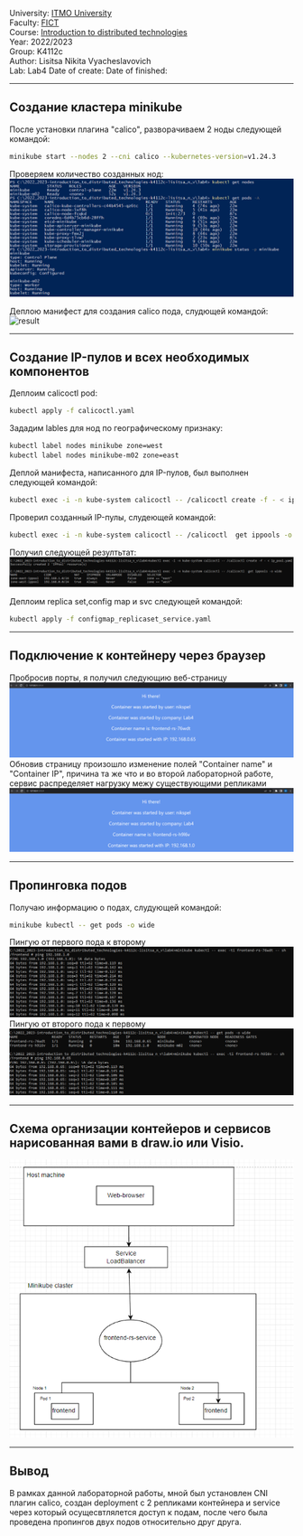 University: [ITMO University](https://itmo.ru/ru/)    
Faculty: [FICT](https://fict.itmo.ru)    
Course: [Introduction to distributed technologies](https://github.com/itmo-ict-faculty/introduction-to-distributed-technologies)    
Year: 2022/2023    
Group: K4112c    
Author: Lisitsa Nikita Vyacheslavovich  
Lab: Lab4 
Date of create: 
Date of finished: 
___
## Создание кластера minikube
После установки плагина "calico", разворачиваем 2 ноды следующей командой:
```bash
minikube start --nodes 2 --cni calico --kubernetes-version=v1.24.3
```
Проверяем количество созданных нод:
![result](./result/nodes.png)

Деплою манифест для создания calico пода, слудющей командой:
![result](./result/calico.png)
___
## Создание IP-пулов и всех необходимых компонентов
Деплоим calicoctl pod:
```bash
kubectl apply -f calicoctl.yaml
```

Зададим lables для нод по географическому признаку:
```bash
kubectl label nodes minikube zone=west
kubectl label nodes minikube-m02 zone=east
```

Деплой манифеста, написанного для IP-пулов, был выполнен следующей командой:
```bash
kubectl exec -i -n kube-system calicoctl -- /calicoctl create -f - < ip_pool.yaml
```

Проверил созданный IP-пулы, слудеющей командой:
```bash
kubectl exec -i -n kube-system calicoctl -- /calicoctl  get ippools -o wide
```
Получил следующей резултьтат:
![result](./result/ip_pool_info.png)

Деплоим replica set,config map и svc следующей командой:
```bash
kubectl apply -f configmap_replicaset_service.yaml
```
___
## Подключение к контейнеру через браузер
Пробросив порты, я получил следующию веб-страницу
![result](./result/res_1.png)
Обновив страницу произошло изменение полей "Container name" и "Container IP", причина та же что и во второй лабораторной работе,
сервис распределяет нагрузку межу существующими репликами
![result](./result/res_2.png)
___
## Пропинговка подов
Получаю информацию о подах, слудующей командой:
```bash
minikube kubectl -- get pods -o wide
```
Пингую от первого пода к второму
![result](./result/service_1.png)
Пингую от второго пода к первому
![result](./result/service_2.png)
___
## Схема организации контейеров и сервисов нарисованная вами в draw.io или Visio.
![result](./result/shema.png)
___
## Вывод
В рамках данной лабораторной работы, мной был установлен CNI плагин calico, создан deployment с 2 репликами контейнера и service через который осущесвтлялется доступ к подам, после чего была проведена пропингов двух подов относительно друг друга. 